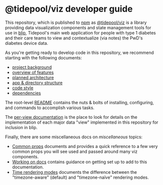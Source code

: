 # @tidepool/viz developer guide

This repository, which is published to [npm](https://www.npmjs.com/ 'node package manager') as [@tidepool/viz](https://www.npmjs.com/package/@tidepool/viz 'npm: @tidepool/viz') is a library providing data visualization components and state management tools for use in [blip](https://github.com/tidepool-org/blip 'GitHub: blip'), Tidepool's main web application for people with type 1 diabetes and their care teams to view and contextualize (via notes) the PwD's diabetes device data.

As you're getting ready to develop code in this repository, we recommend starting with the following documents:

- [project background](./Background.md)
- [overview of features](./FeatureOverview.md)
- [planned architecture](./Architecture.md)
- [app & directory structure](./DirectoryStructure.md)
- [code style](./CodeStyle.md)
- [dependencies](./deps/README.md)

The root-level [README](../README.md) contains the nuts & bolts of installing, configuring, and commands to accomplish various tasks.

The [per-view documentation](./views/README.md) is the place to look for details on the implementation of each major data "view" implemented in this repository for inclusion in blip.

Finally, there are some miscellaneous docs on *miscellaneous* topics:

- [Common props](./misc/CommonProps.md) documents and provides a quick reference to a few very common props you will see used and passed around many viz components.
- [Working on docs](./misc/Docs.md) contains guidance on getting set up to add to this documentation.
- [Time rendering modes](./misc/TimeRenderingModes.md) documents the difference between the "timezone-aware" (default) and "timezone-naïve" rendering modes.
